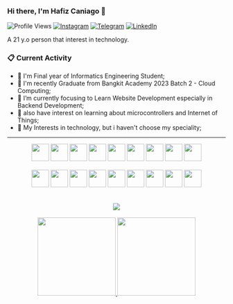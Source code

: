 ### Hi there, I'm Hafiz Caniago 👋
![Profile Views](https://komarev.com/ghpvc/?username=hafizcode02)
[![Instagram](https://img.shields.io/badge/--linkedin?label=Instagram&logo=Instagram&style=social)](https://www.instagram.com/hafizcaniago/)
[![Telegram](https://img.shields.io/badge/--telegram?label=Telegram&logo=Telegram&style=social)](https://t.me/hafizcode02/) 
[![LinkedIn](https://img.shields.io/badge/--linkedin?label=LinkedIn&logo=LinkedIn&style=social)](https://www.linkedin.com/in/hafiz-caniago/) 

A 21 y.o person that interest in technology.
### 📋 Current Activity
- 💼 I'm Final year of Informatics Engineering Student;
- 🚀 I'm recently Graduate from Bangkit Academy 2023 Batch 2 - Cloud Computing;
- 🎯 I’m currently focusing to Learn Website Development especially in Backend Development;
- 📖 also have interest on learning about microcontrollers and Internet of Things;
- 🤔 My Interests in technology, but i haven't choose my speciality;
<hr>

<div align="center">
 <code><img src="https://www.svgrepo.com/show/349474/php.svg" height="40"></code>
 <code><img src="https://www.svgrepo.com/show/349419/javascript.svg" height="40"></code>
 <code><img src="https://www.svgrepo.com/show/374016/python.svg" height="40"></code>
 <code><img src="https://www.svgrepo.com/show/452183/cpp.svg" height="40"></code>
 <code><img src="https://www.svgrepo.com/show/452184/csharp.svg" height="40"></code>
 <code><img src="https://www.svgrepo.com/show/353985/laravel.svg" height="40"></code>
 <code><img src="https://www.svgrepo.com/show/354119/nodejs-icon.svg" height="40"></code>
 <code><img src="https://www.svgrepo.com/show/330398/express.svg" height="40"></code>
 <code><img src="https://www.svgrepo.com/show/508915/flask.svg" height="40"></code>
 <br>
 <br>
 <code><img src="https://www.svgrepo.com/show/353423/arduino.svg" height="40"></code>
 <code><img src="https://www.svgrepo.com/show/374071/sequelize.svg" height="40"></code>
 <code><img src="https://www.svgrepo.com/show/353498/bootstrap.svg" height="40"></code>
 <code><img src="https://www.svgrepo.com/show/303251/mysql-logo.svg" height="40"></code>
 <code><img src="https://www.svgrepo.com/show/303229/microsoft-sql-server-logo.svg" height="40"></code>
 <code><img src="https://www.svgrepo.com/show/353805/google-cloud.svg" height="40"></code>
 <code><img src="https://www.svgrepo.com/show/452192/docker.svg" height="40"></code>
 <code><img src="https://seeklogo.com/images/L/laragon-logo-D8819D2A8F-seeklogo.com.png" height="40" width="40"></code>
 <code><img src="https://www.svgrepo.com/show/452129/vs-code.svg" height="40"></code>
</div>
<br>
<br>

<div align="center">
  <a href="https://github.com/hafizcode02">
    <img src="https://github-readme-streak-stats.herokuapp.com?user=hafizcode02&theme=tokyonight-duo&hide_border=true" />
  </a>
</div>

<br>

<div align="center">
 <a href="https://github.com/hafizcode02">
   <img height="180em" src="https://github-readme-stats-eight-theta.vercel.app/api?username=hafizcode02&show_icons=true&theme=tokyonight&include_all_commits=true&count_private=true"/>
 </a>
 <a href="https://github.com/hafizcode02">
   <img height="180em" src="https://github-readme-stats-eight-theta.vercel.app/api/top-langs/?username=hafizcode02&layout=compact&langs_count=8&theme=tokyonight"/>
 </a>
</div>
</div>
